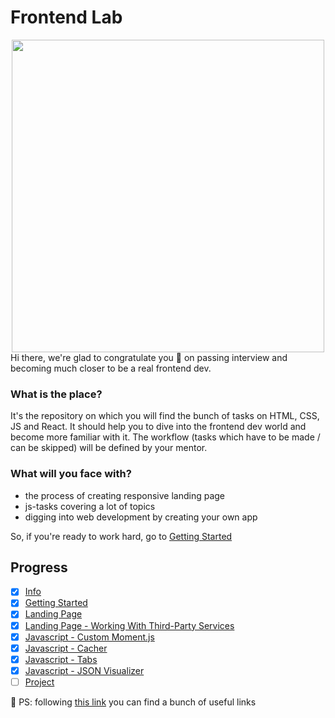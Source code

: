 # Frontend Lab

<div align="center">
  <img src="./assets/work-process.svg" width="500">
</div>
Hi there, we're glad to congratulate you 🎉 on passing interview and becoming much closer to be a real frontend dev.

### What is the place?

It's the repository on which you will find the bunch of tasks on HTML, CSS, JS and React. It should help you to dive into the frontend dev world and become more familiar with it. The workflow (tasks which have to be made / can be skipped) will be defined by your mentor.

### What will you face with?

- the process of creating responsive landing page
- js-tasks covering a lot of topics
- digging into web development by creating your own app

So, if you're ready to work hard, go to [Getting Started](./materials/getting_started.md)

## Progress

- [x] [Info](#frontend-lab)
- [x] [Getting Started](./materials/getting_started.md)
- [x] [Landing Page](./materials/landing_page.md)
- [x] [Landing Page - Working With Third-Party Services](./materials/landing_page_with_data.md)
- [x] [Javascript - Custom Moment.js](./materials/js/custom_moment_js.md)
- [x] [Javascript - Cacher](./materials/js/cacher.md)
- [x] [Javascript - Tabs](./materials/js/tabs.md)
- [x] [Javascript - JSON Visualizer](./materials/js/json_visualizer.md)
- [ ] [Project](./materials/react_project.md)

🔮 PS: following [this link](./materials/useful-links.md) you can find a bunch of useful links
